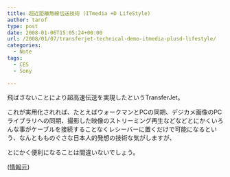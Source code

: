 ```yaml
---
title: 超近距離無線伝送技術 (ITmedia +D LifeStyle)
author: tarof
type: post
date: 2008-01-06T15:05:24+00:00
url: /2008/01/07/transferjet-technical-demo-itmedia-plusd-lifestyle/
categories:
  - Note
tags:
  - CES
  - Sony

---
```

飛ばさないことにより超高速伝送を実現したというTransferJet。
  
これが実用化されれば、たとえばウォークマンとPCの同期、デジカメ画像のPCライブラリへの同期、撮影した映像のストリーミング再生などなどとにかくいろんな事がケーブルを接続することなくレシーバーに置くだけで可能になるという、なんともものぐさな日本人的発想の技術な気がしますが、
  
とにかく便利になることは間違いないでしょう。

([情報元][1])

 [1]: http://plusd.itmedia.co.jp/lifestyle/articles/0801/07/news065.html